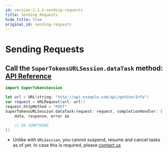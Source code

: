 ```yaml
---
id: version-1.1.X-sending-requests
title: Sending Requests
hide_title: true
original_id: sending-requests
---
```


# Sending Requests

## Call the ```SuperTokensURLSession.dataTask``` method: [API Reference](./api-reference#supertokensurlsessiondatataskrequest-urlrequest-completionhandler-escaping-data-urlresponse-error-void)

```swift
import SuperTokensSession

let url = URL(string: "http://api.example.com/api/getUserInfo")
var request = URLRequest(url: url!)
request.httpMethod = "POST"
SuperTokensURLSession.dataTask(request: request, completionHandler: {
    data, response, error in

    // DO SOMETHING
})
```

- Unlike with ```URLSession```, you cannot suspend, resume and cancel tasks as of yet. In case this is required, please [contact us](mailto:team@supertokens.com)